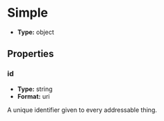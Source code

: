 


  
# Simple

  
*  **Type:** object




## Properties


###  id  
*  **Type:** string  
*  **Format:** uri
  
 A unique identifier given to every addressable thing.



